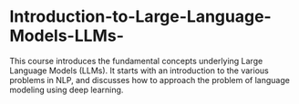# Introduction-to-Large-Language-Models-LLMs-
This course introduces the fundamental concepts underlying Large Language Models (LLMs). It starts with an introduction to the various problems in NLP, and discusses how to approach the problem of language modeling using deep learning. 
